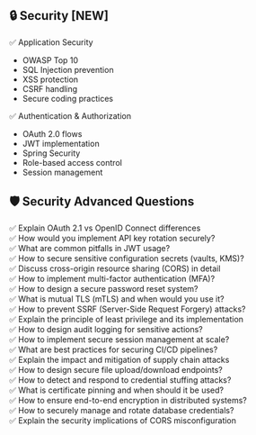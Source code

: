 ## 🔒 Security [NEW]

✅ Application Security
- OWASP Top 10
- SQL Injection prevention
- XSS protection
- CSRF handling
- Secure coding practices

✅ Authentication & Authorization
- OAuth 2.0 flows
- JWT implementation
- Spring Security
- Role-based access control
- Session management

## 🛡 Security Advanced Questions

✅ Explain OAuth 2.1 vs OpenID Connect differences  
✅ How would you implement API key rotation securely?  
✅ What are common pitfalls in JWT usage?  
✅ How to secure sensitive configuration secrets (vaults, KMS)?  
✅ Discuss cross-origin resource sharing (CORS) in detail  
✅ How to implement multi-factor authentication (MFA)?  
✅ How to design a secure password reset system?  
✅ What is mutual TLS (mTLS) and when would you use it?  
✅ How to prevent SSRF (Server-Side Request Forgery) attacks?  
✅ Explain the principle of least privilege and its implementation  
✅ How to design audit logging for sensitive actions?  
✅ How to implement secure session management at scale?  
✅ What are best practices for securing CI/CD pipelines?  
✅ Explain the impact and mitigation of supply chain attacks  
✅ How to design secure file upload/download endpoints?  
✅ How to detect and respond to credential stuffing attacks?  
✅ What is certificate pinning and when should it be used?  
✅ How to ensure end-to-end encryption in distributed systems?  
✅ How to securely manage and rotate database credentials?  
✅ Explain the security implications of CORS misconfiguration  
